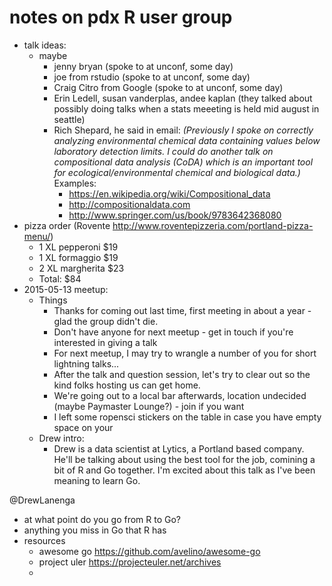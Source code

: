 # notes on pdx R user group

* talk ideas:
    * maybe
        * jenny bryan (spoke to at unconf, some day)
        * joe from rstudio (spoke to at unconf, some day)
        * Craig Citro from Google (spoke to at unconf, some day)
        * Erin Ledell, susan vanderplas, andee kaplan (they talked about possibly doing talks when a stats meeeting is held mid august in seattle)
        * Rich Shepard, he said in email: _(Previously I spoke on correctly analyzing environmental chemical data containing values below laboratory detection limits. I could do another talk on compositional data analysis (CoDA) which is an important tool for ecological/environmental chemical and biological data.)_ Examples:
            * https://en.wikipedia.org/wiki/Compositional_data
            * http://compositionaldata.com
            * http://www.springer.com/us/book/9783642368080
* pizza order (Rovente http://www.roventepizzeria.com/portland-pizza-menu/)
    * 1 XL pepperoni $19
    * 1 XL formaggio $19
    * 2 XL margherita $23
    * Total: $84
* 2015-05-13 meetup:
    * Things
        * Thanks for coming out last time, first meeting in about a year - glad the group didn't die. 
        * Don't have anyone for next meetup - get in touch if you're interested in giving a talk
        * For next meetup, I may try to wrangle a number of you for short lightning talks...
        * After the talk and question session, let's try to clear out so the kind folks hosting us can get home. 
        * We're going out to a local bar afterwards, location undecided (maybe Paymaster Lounge?) - join if you want
        * I left some ropensci stickers on the table in case you have empty space on your
    * Drew intro:
        - Drew is a data scientist at Lytics, a Portland based company. He'll be talking about using the best tool for the job, comining a bit of R and Go together. I'm excited about this talk as I've been meaning to learn Go.

@DrewLanenga

* at what point do you go from R to Go?
* anything  you miss in Go that R has
* resources
    * awesome go https://github.com/avelino/awesome-go
    * project uler https://projecteuler.net/archives 
    * 
